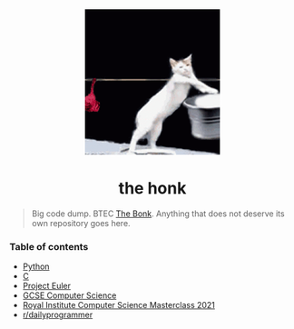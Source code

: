 <div align="center">
    <img height="256" src="assets/readme.gif" alt="">
    <h1>the honk</h1>
</div>

> Big code dump. BTEC [The Bonk](https://github.com/GD-NTB/the-bonk). Anything that does not deserve its own repository goes here.

### Table of contents

-   [Python](python)
-   [C](c)
-   [Project Euler](euler)
-   [GCSE Computer Science](school/gcse)
-   [Royal Institute Computer Science Masterclass 2021](school/royal%20institute)
-   [r/dailyprogrammer](daily-programmer)
